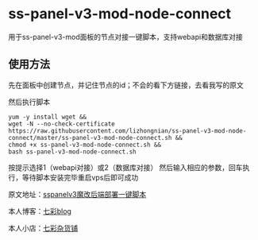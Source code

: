 # ss-panel-v3-mod-node-connect
用于ss-panel-v3-mod面板的节点对接一键脚本，支持webapi和数据库对接

## 使用方法

先在面板中创建节点，并记住节点的id；不会的看下方链接，去看我写的原文

然后执行脚本

```shell
yum -y install wget &&
wget -N --no-check-certificate https://raw.githubusercontent.com/lizhongnian/ss-panel-v3-mod-node-connect/master/ss-panel-v3-mod-node-connect.sh &&
chmod +x ss-panel-v3-mod-node-connect.sh &&
bash ss-panel-v3-mod-node-connect.sh
```

按提示选择1（webapi对接）或2（数据库对接）
然后输入相应的参数，回车执行，等待脚本安装完毕重启vps后即可成功

原文地址：[sspanelv3魔改后端部署一键脚本](https://www.7colorblog.com/?id=32/)

本人博客：[七彩blog](https://www.7colorblog.com/)

本人小店：[七彩杂货铺](https://faka.7colorblog.com/)
